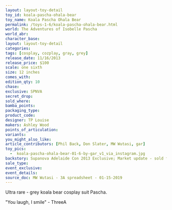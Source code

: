 ```yaml
---
layout: layout-toy-detail 
toy_id: koala-pascha-ohala-bear
toy_name: Koala Pascha Ohala Bear
permalink: /toys-1-6/koala-pascha-ohala-bear.html
world: The Adventures of Isobelle Pascha
world_abr: 
character_base: 
layout: layout-toy-detail
categories: 
tags: [cosplay, cozplay, gray, grey]
release_date: 11/16/2013
release_price: $100 
scale: one sixth
size: 12 inches
comes_with: 
edition_qty: 10
chase: 
exclusive: SPNVA
secret_drop: 
sold_where: 
bamba_points: 
packaging_type: 
product_code:
designer: TP Louise
makers: Ashley Wood
points_of_articulation: 
variants: 
you_might_also_like: 
article_contributors: [Phil Back, Don Slater, MW Wutasi, gar]
toy_pics: 
  -  koala-pascha-ohala-bear-01-6-by-gar_v1_via_instagram.jpg
backstory: Supanova Adelaide Con 2013 Exclusive; Market update - sold for $279 on ebay 3/2018.
sale_type: 
event_exclusive: 
event_details: 
source_doc: MW Wutasi - 3A spreadsheet - 01-15-2019
---
```

 Ultra rare - grey koala bear cosplay suit Pascha.

 "You laugh, I smile" - ThreeA